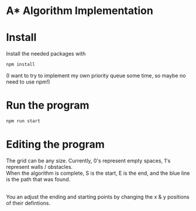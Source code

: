 # A* Algorithm Implementation

# Install

Install the needed packages with

```sh
npm install
```
(I want to try to implement my own priority queue some time, so maybe no need to use npm!)

# Run the program
```sh
npm run start
```

# Editing the program
The grid can be any size. Currently, 0's represent empty spaces, 1's represent walls / obstacles.<br>
When the algorithm is complete, S is the start, E is the end, and the blue line is the path that was found.<br><br>

You an adjust the ending and starting points by changing the x & y positions of their defintions.

